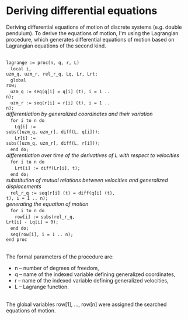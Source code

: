 # Deriving differential equations
Deriving differential equations of motion of discrete systems (e.g. double pendulum). To derive the equations of motion, I'm using the Lagrangian procedure, which generates differential equations of motion based on Lagrangian equations of the second kind.<br><br>

<code>lagrange := proc(n, q, r, L)</code> <br>
&nbsp; &nbsp;<code>local i, uzm_q, uzm_r, rel_r_q, Lq, Lr, Lrt;</code><br>
&nbsp; &nbsp;<code>global row;</code><br>
 &nbsp; &nbsp;<code>uzm_q := seq(q[i] = q[i] (t), i = 1 .. n);</code><br>
  &nbsp; &nbsp;<code>uzm_r := seq(r[i] = r[i] (t), i = 1 .. n);</code><br>
  <i>differentiation by generalized coordinates and their variation</i><br>
 &nbsp; &nbsp;<code>for i to n do</code><br>
 &nbsp; &nbsp;&nbsp; &nbsp;<code>Lq[i] := subs([uzm_q, uzm_r], diff(L, q[i]));</code><br>
&nbsp; &nbsp;&nbsp; &nbsp;<code>Lr[i] := subs([uzm_q, uzm_r], diff(L, r[i]));</code><br>
&nbsp; &nbsp;<code>end do;</code> <br>
<i>differentiation over time of the derivatives of L with respect to velocities</i><br>
  &nbsp; &nbsp;<code>for i to n do</code><br>
   &nbsp; &nbsp;&nbsp; &nbsp;<code>Lrt[i] := diff(Lr[i], t);</code><br>
&nbsp; &nbsp;<code>end do;</code><br> 
<i>substitution of mutual relations between velocities and generalized displacements</i><br>
 &nbsp; &nbsp;<code>rel_r_q := seq(r[i] (t) = diff(q[i] (t), t), i = 1 .. n);</code><br>
 <i>generating the equation of motion</i><br>
  &nbsp; &nbsp;<code>for i to n do</code><br>
   &nbsp; &nbsp;&nbsp; &nbsp;<code>row[i] := subs(rel_r_q, Lrt[i] - Lq[i] = 0);</code><br>
  &nbsp; &nbsp;<code>end do;</code><br>
  &nbsp; &nbsp;<code>seq(row[i], i = 1 .. n);</code><br>
<code>end proc</code>
<br><br>
<p>The formal parameters of the procedure are:</p>
<ul>
<li>n – number of degrees of freedom,</li>
 <li>q – name of the indexed variable defining generalized coordinates,</li>
 <li>r – name of the indexed variable defining generalized velocities,</li>
 <li>L – Lagrange function.</li> <br>
 </ul>
 The global variables row[1], ..., row[n] were assigned the searched equations of motion.
